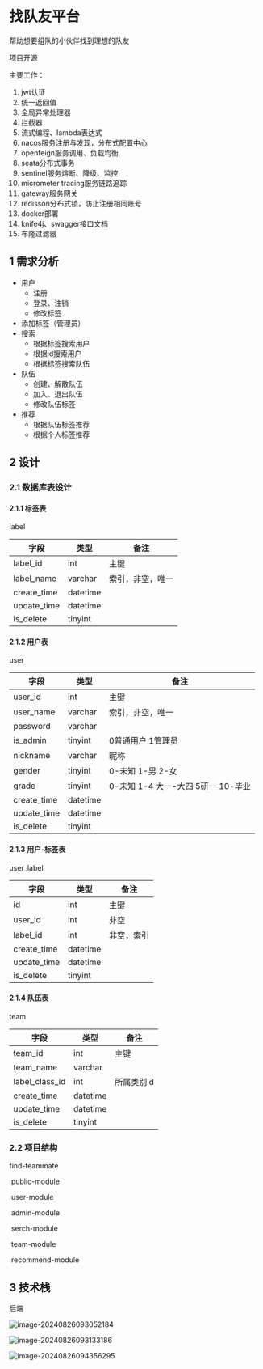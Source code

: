 # 找队友平台

帮助想要组队的小伙伴找到理想的队友

项目开源

主要工作：

1. jwt认证
2. 统一返回值
3. 全局异常处理器
4. 拦截器
5. 流式编程、lambda表达式
6. nacos服务注册与发现，分布式配置中心
7. openfeign服务调用、负载均衡
8. seata分布式事务
9. sentinel服务熔断、降级、监控
10. micrometer tracing服务链路追踪
11. gateway服务网关
12. redisson分布式锁，防止注册相同账号
13. docker部署
14. knife4j、swagger接口文档
15. 布隆过滤器

## 1 需求分析

- 用户
  - 注册
  - 登录、注销
  - 修改标签
- 添加标签（管理员）
- 搜索
  - 根据标签搜索用户
  - 根据id搜索用户
  - 根据标签搜索队伍
- 队伍
  - 创建、解散队伍
  - 加入、退出队伍
  - 修改队伍标签
- 推荐
  - 根据队伍标签推荐
  - 根据个人标签推荐

## 2 设计

### 2.1 数据库表设计

#### 2.1.1 **标签表**

label

| 字段        | 类型     | 备注             |
| ----------- | -------- | ---------------- |
| label_id    | int      | 主键             |
| label_name  | varchar  | 索引，非空，唯一 |
| create_time | datetime |                  |
| update_time | datetime |                  |
| is_delete   | tinyint  |                  |

#### 2.1.2 **用户表**

user

| 字段        | 类型     | 备注                               |
| ----------- | -------- | ---------------------------------- |
| user_id     | int      | 主键                               |
| user_name   | varchar  | 索引，非空，唯一                   |
| password    | varchar  |                                    |
| is_admin    | tinyint  | 0普通用户  1管理员                 |
| nickname    | varchar  | 昵称                               |
| gender      | tinyint  | 0-未知 1-男 2-女                   |
| grade       | tinyint  | 0-未知 1-4 大一-大四 5研一 10-毕业 |
| create_time | datetime |                                    |
| update_time | datetime |                                    |
| is_delete   | tinyint  |                                    |

#### 2.1.3 用户-标签表

user_label

| 字段        | 类型     | 备注       |
| ----------- | -------- | ---------- |
| id          | int      | 主键       |
| user_id     | int      | 非空       |
| label_id    | int      | 非空，索引 |
| create_time | datetime |            |
| update_time | datetime |            |
| is_delete   | tinyint  |            |

#### 2.1.4 队伍表

team

| 字段           | 类型     | 备注       |
| -------------- | -------- | ---------- |
| team_id        | int      | 主键       |
| team_name      | varchar  |            |
| label_class_id | int      | 所属类别id |
| create_time    | datetime |            |
| update_time    | datetime |            |
| is_delete      | tinyint  |            |

### 2.2 项目结构

find-teammate

​		public-module

​		user-module

​		admin-module

​		serch-module

​		team-module

​		recommend-module

## 3 技术栈

后端

![image-20240826093052184](C:\Users\zzy\AppData\Roaming\Typora\typora-user-images\image-20240826093052184.png)

![image-20240826093133186](C:\Users\zzy\AppData\Roaming\Typora\typora-user-images\image-20240826093133186.png)

![image-20240826094356295](C:\Users\zzy\AppData\Roaming\Typora\typora-user-images\image-20240826094356295.png)